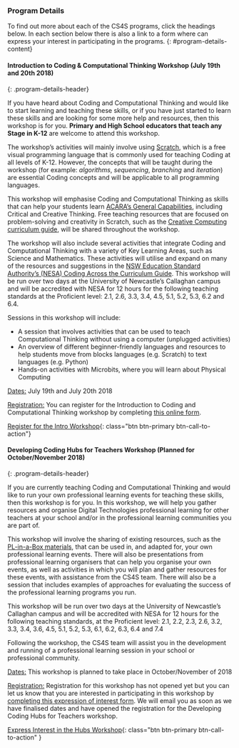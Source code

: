 ### Program Details

To find out more about each of the CS4S programs, click the headings below. 
In each section below there is also a link to a form where can express your interest in participating in the programs.
{: #program-details-content}

#### Introduction to Coding &amp; Computational Thinking Workshop (July 19th and 20th 2018)
{: .program-details-header}

If you have heard about Coding and Computational Thinking and would like to start learning and teaching these skills, or if you have just started to learn these skills and are looking for some more help and resources, then this workshop is for you. 
**Primary and High School educators that teach any Stage in K-12** are welcome to attend this workshop.

The workshop’s activities will mainly involve using [Scratch](https://scratch.mit.edu/), which is a free visual programming language that is commonly used for teaching Coding at all levels of K-12. 
However, the concepts that will be taught during the workshop (for example: *algorithms*, *sequencing*, *branching* and *iteration*) are essential Coding concepts and will be applicable to all programming languages.

This workshop will emphasise Coding and Computational Thinking as skills that can help your students learn [ACARA’s General Capabilities](https://www.australiancurriculum.edu.au/f-10-curriculum/general-capabilities/), including Critical and Creative Thinking. 
Free teaching resources that are focused on problem-solving and creativity in Scratch, such as the [Creative Computing curriculum guide](http://scratched.gse.harvard.edu/guide/), will be shared throughout the workshop.

The workshop will also include several activities that integrate Coding and Computational Thinking with a variety of Key Learning Areas, such as Science and Mathematics. 
These activities will utilise and expand on many of the resources and suggestions in the [NSW Education Standard Authority’s (NESA) Coding Across the Curriculum Guide](http://educationstandards.nsw.edu.au/wps/portal/nesa/k-10/learning-areas/technologies/coding-across-the-curriculum).
This workshop will be run over two days at the University of Newcastle’s Callaghan campus and will be accredited with NESA for 12 hours for the following teaching standards at the Proficient level: 2.1, 2.6, 3.3, 3.4, 4.5, 5.1, 5.2, 5.3, 6.2 and 6.4.

Sessions in this workshop will include:

- A session that involves activities that can be used to teach Computational Thinking without using a computer (unplugged activities)
- An overview of different beginner-friendly languages and resources to help students move from blocks languages (e.g. Scratch) to text languages (e.g. Python)
- Hands-on activities with Microbits, where you will learn about Physical Computing

<u>Dates:</u> July 19th and July 20th 2018

<u>Registration:</u> You can register for the Introduction to Coding and Computational Thinking workshop by completing [this online form](https://goo.gl/forms/yMR9lkUMQsyd68dp2).

[Register for the Intro Workshop](https://goo.gl/forms/yMR9lkUMQsyd68dp2){: class="btn btn-primary btn-call-to-action"}

#### Developing Coding Hubs for Teachers Workshop (Planned for October/November 2018)
{: .program-details-header}
        
If you are currently teaching Coding and Computational Thinking and would like to run your own professional learning events for teaching these skills, then this workshop is for you. In this workshop, we will help you gather resources and organise Digital Technologies professional learning for other teachers at your school and/or in the professional learning communities you are part of.

This workshop will involve the sharing of existing resources, such as the [PL-in-a-Box materials](https://csermoocs.appspot.com/plbox/), that can be used in, and adapted for, your own professional learning events. 
There will also be presentations from professional learning organisers that can help you organise your own events, as well as activities in which you will plan and gather resources for these events, with assistance from the CS4S team. 
There will also be a session that includes examples of approaches for evaluating the success of the professional learning programs you run.

This workshop will be run over two days at the University of Newcastle’s Callaghan campus and will be accredited with NESA for 12 hours for the following teaching standards, at the Proficient level: 2.1, 2.2, 2.3, 2.6, 3.2, 3.3, 3.4, 3.6, 4.5, 5.1, 5.2, 5.3, 6.1, 6.2, 6.3, 6.4 and 7.4

Following the workshop, the CS4S team will assist you in the development and running of a professional learning session in your school or professional community.

<u>Dates:</u> This workshop is planned to take place in October/November of 2018

<u>Registration:</u> Registration for this workshop has not opened yet but you can let us know that you are interested in participating in this workshop by [completing this expression of interest form](https://goo.gl/forms/t3Qb1OsuMnn0wCtg1). 
We will email you as soon as we have finalised dates and have opened the registration for the Developing Coding Hubs for Teachers workshop.

[Express Interest in the Hubs Workshop](https://goo.gl/forms/t3Qb1OsuMnn0wCtg1){: class="btn btn-primary btn-call-to-action" }
